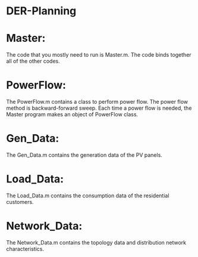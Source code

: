 # DER-Planning

# Master:
The code that you mostly need to run is Master.m. The code binds together all of the other codes.
#	PowerFlow:
The PowerFlow.m contains a class to perform power flow. The power flow method is backward-forward sweep. Each time a power flow is needed, the Master program makes an object of PowerFlow class.
#	Gen_Data:
The Gen_Data.m contains the generation data of the PV panels.
#	Load_Data:
The Load_Data.m contains the consumption data of the residential customers.
#	Network_Data:
The Network_Data.m contains the topology data and distribution network characteristics.
